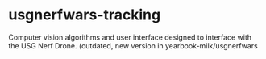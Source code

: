 # usgnerfwars-tracking
Computer vision algorithms and user interface designed to interface with the USG Nerf Drone. 
 (outdated, new version in yearbook-milk/usgnerfwars
